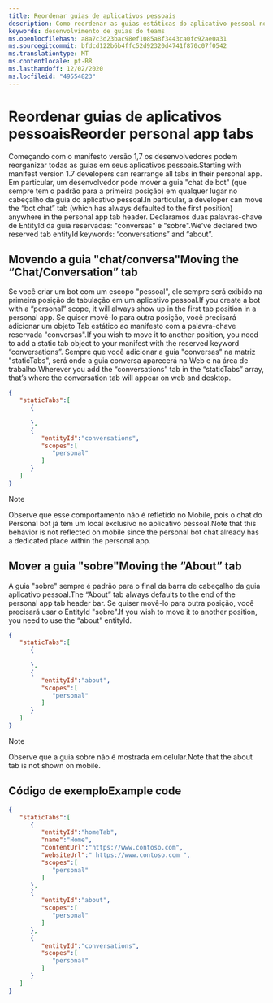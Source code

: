```yaml
---
title: Reordenar guias de aplicativos pessoais
description: Como reordenar as guias estáticas do aplicativo pessoal no seu aplicativo pessoal
keywords: desenvolvimento de guias do teams
ms.openlocfilehash: a8a7c3d23bac98ef1085a8f3443ca0fc92ae0a31
ms.sourcegitcommit: bfdcd122b6b4ffc52d92320d4741f870c07f0542
ms.translationtype: MT
ms.contentlocale: pt-BR
ms.lasthandoff: 12/02/2020
ms.locfileid: "49554823"
---
```

# <a name="reorder-personal-app-tabs"></a><span data-ttu-id="fe7ea-104">Reordenar guias de aplicativos pessoais</span><span class="sxs-lookup"><span data-stu-id="fe7ea-104">Reorder personal app tabs</span></span>

<span data-ttu-id="fe7ea-105">Começando com o manifesto versão 1,7 os desenvolvedores podem reorganizar todas as guias em seus aplicativos pessoais.</span><span class="sxs-lookup"><span data-stu-id="fe7ea-105">Starting with manifest version 1.7 developers can rearrange all tabs in their personal app.</span></span> <span data-ttu-id="fe7ea-106">Em particular, um desenvolvedor pode mover a guia "chat de bot" (que sempre tem o padrão para a primeira posição) em qualquer lugar no cabeçalho da guia do aplicativo pessoal.</span><span class="sxs-lookup"><span data-stu-id="fe7ea-106">In particular, a developer can move the “bot chat” tab (which has always defaulted to the first position) anywhere in the personal app tab header.</span></span> <span data-ttu-id="fe7ea-107">Declaramos duas palavras-chave de EntityId da guia reservadas: "conversas" e "sobre".</span><span class="sxs-lookup"><span data-stu-id="fe7ea-107">We’ve declared two reserved tab entityId keywords: “conversations” and “about”.</span></span>

## <a name="moving-the-chatconversation-tab"></a><span data-ttu-id="fe7ea-108">Movendo a guia "chat/conversa"</span><span class="sxs-lookup"><span data-stu-id="fe7ea-108">Moving the “Chat/Conversation” tab</span></span>

<span data-ttu-id="fe7ea-109">Se você criar um bot com um escopo "pessoal", ele sempre será exibido na primeira posição de tabulação em um aplicativo pessoal.</span><span class="sxs-lookup"><span data-stu-id="fe7ea-109">If you create a bot with a “personal” scope, it will always show up in the first tab position in a personal app.</span></span> <span data-ttu-id="fe7ea-110">Se quiser movê-lo para outra posição, você precisará adicionar um objeto Tab estático ao manifesto com a palavra-chave reservada "conversas".</span><span class="sxs-lookup"><span data-stu-id="fe7ea-110">If you wish to move it to another position, you need to add a static tab object to your manifest with the reserved keyword “conversations”.</span></span> <span data-ttu-id="fe7ea-111">Sempre que você adicionar a guia "conversas" na matriz "staticTabs", será onde a guia conversa aparecerá na Web e na área de trabalho.</span><span class="sxs-lookup"><span data-stu-id="fe7ea-111">Wherever you add the “conversations” tab in the “staticTabs” array, that’s where the conversation tab will appear on web and desktop.</span></span> 

```json
{
   "staticTabs":[
      {
         
      },
      {
         "entityId":"conversations",
         "scopes":[
            "personal"
         ]
      }
   ]
}
```

> [!NOTE]
> <span data-ttu-id="fe7ea-112">Observe que esse comportamento não é refletido no Mobile, pois o chat do Personal bot já tem um local exclusivo no aplicativo pessoal.</span><span class="sxs-lookup"><span data-stu-id="fe7ea-112">Note that this behavior is not reflected on mobile since the personal bot chat already has a dedicated place within the personal app.</span></span>

## <a name="moving-the-about-tab"></a><span data-ttu-id="fe7ea-113">Mover a guia "sobre"</span><span class="sxs-lookup"><span data-stu-id="fe7ea-113">Moving the “About” tab</span></span>

<span data-ttu-id="fe7ea-114">A guia "sobre" sempre é padrão para o final da barra de cabeçalho da guia aplicativo pessoal.</span><span class="sxs-lookup"><span data-stu-id="fe7ea-114">The “About” tab always defaults to the end of the personal app tab header bar.</span></span> <span data-ttu-id="fe7ea-115">Se quiser movê-lo para outra posição, você precisará usar o EntityId "sobre".</span><span class="sxs-lookup"><span data-stu-id="fe7ea-115">If you wish to move it to another position, you need to use the “about” entityId.</span></span>

```json
{
   "staticTabs":[
      {
         
      },
      {
         "entityId":"about",
         "scopes":[
            "personal"
         ]
      }
   ]
}
```
> [!NOTE]
> <span data-ttu-id="fe7ea-116">Observe que a guia sobre não é mostrada em celular.</span><span class="sxs-lookup"><span data-stu-id="fe7ea-116">Note that the about tab is not shown on mobile.</span></span>

## <a name="example-code"></a><span data-ttu-id="fe7ea-117">Código de exemplo</span><span class="sxs-lookup"><span data-stu-id="fe7ea-117">Example code</span></span>

```json
{
   "staticTabs":[
      {
         "entityId":"homeTab",
         "name":"Home",
         "contentUrl":"https://www.contoso.com",
         "websiteUrl":" https://www.contoso.com ",
         "scopes":[
            "personal"
         ]
      },
      {
         "entityId":"about",
         "scopes":[
            "personal"
         ]
      },
      {
         "entityId":"conversations",
         "scopes":[
            "personal"
         ]
      }
   ]
}
```
